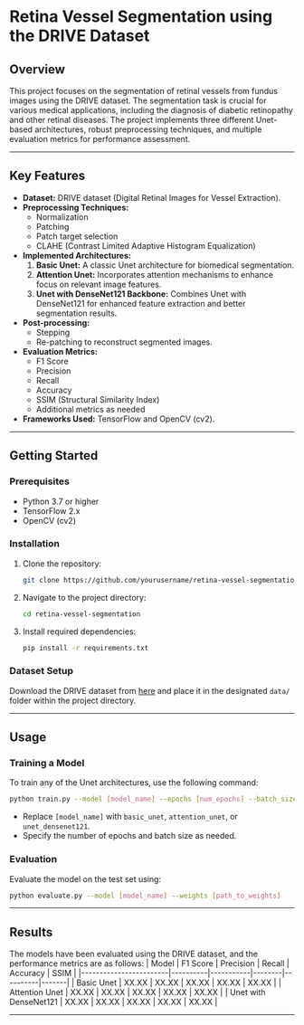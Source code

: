 # Retina Vessel Segmentation using the DRIVE Dataset

## Overview
This project focuses on the segmentation of retinal vessels from fundus images using the DRIVE dataset. The segmentation task is crucial for various medical applications, including the diagnosis of diabetic retinopathy and other retinal diseases. The project implements three different Unet-based architectures, robust preprocessing techniques, and multiple evaluation metrics for performance assessment.

---

## Key Features
- **Dataset:** DRIVE dataset (Digital Retinal Images for Vessel Extraction).
- **Preprocessing Techniques:**
  - Normalization
  - Patching
  - Patch target selection
  - CLAHE (Contrast Limited Adaptive Histogram Equalization)
- **Implemented Architectures:**
  1. **Basic Unet:** A classic Unet architecture for biomedical segmentation.
  2. **Attention Unet:** Incorporates attention mechanisms to enhance focus on relevant image features.
  3. **Unet with DenseNet121 Backbone:** Combines Unet with DenseNet121 for enhanced feature extraction and better segmentation results.
- **Post-processing:**
  - Stepping
  - Re-patching to reconstruct segmented images.
- **Evaluation Metrics:**
  - F1 Score
  - Precision
  - Recall
  - Accuracy
  - SSIM (Structural Similarity Index)
  - Additional metrics as needed
- **Frameworks Used:** TensorFlow and OpenCV (cv2).

---

## Getting Started

### Prerequisites
- Python 3.7 or higher
- TensorFlow 2.x
- OpenCV (cv2)

### Installation
1. Clone the repository:
   ```bash
   git clone https://github.com/yourusername/retina-vessel-segmentation.git
   ```
2. Navigate to the project directory:
   ```bash
   cd retina-vessel-segmentation
   ```
3. Install required dependencies:
   ```bash
   pip install -r requirements.txt
   ```

### Dataset Setup
Download the DRIVE dataset from [here](https://drive.grand-challenge.org/) and place it in the designated `data/` folder within the project directory.

---

## Usage

### Training a Model
To train any of the Unet architectures, use the following command:
```bash
python train.py --model [model_name] --epochs [num_epochs] --batch_size [batch_size]
```
- Replace `[model_name]` with `basic_unet`, `attention_unet`, or `unet_densenet121`.
- Specify the number of epochs and batch size as needed.

### Evaluation
Evaluate the model on the test set using:
```bash
python evaluate.py --model [model_name] --weights [path_to_weights]
```

---

## Results
The models have been evaluated using the DRIVE dataset, and the performance metrics are as follows:
| Model                  | F1 Score | Precision | Recall | Accuracy | SSIM  |
|------------------------|----------|-----------|--------|----------|-------|
| Basic Unet             | XX.XX    | XX.XX     | XX.XX  | XX.XX    | XX.XX |
| Attention Unet         | XX.XX    | XX.XX     | XX.XX  | XX.XX    | XX.XX |
| Unet with DenseNet121  | XX.XX    | XX.XX     | XX.XX  | XX.XX    | XX.XX |

---
